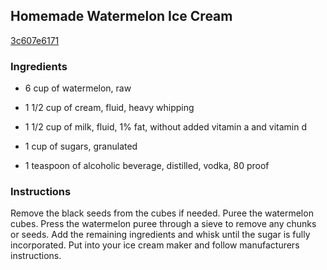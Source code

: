 ## Homemade Watermelon Ice Cream

[3c607e6171](http://www.food.com/recipe/homemade-watermelon-ice-cream-503242)

### Ingredients

 - 6 cup of watermelon, raw

 - 1 1/2 cup of cream, fluid, heavy whipping

 - 1 1/2 cup of milk, fluid, 1% fat, without added vitamin a and vitamin d

 - 1 cup of sugars, granulated

 - 1 teaspoon of alcoholic beverage, distilled, vodka, 80 proof

### Instructions

Remove the black seeds from the cubes if needed. Puree the watermelon cubes. Press the watermelon puree through a sieve to remove any chunks or seeds. Add the remaining ingredients and whisk until the sugar is fully incorporated. Put into your ice cream maker and follow manufacturers instructions.